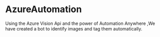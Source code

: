# AzureAutomation
Using the Azure Vision Api and the power of Automation Anywhere ,We have created a bot to identify images and tag them automatically.
